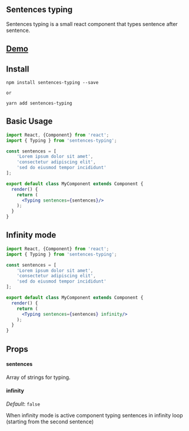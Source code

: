## Sentences typing

Sentences typing is a small react component that types sentence after sentence.

## **[Demo](https://mcodeapp.github.io/sentences-typing)**

## Install
```shell
npm install sentences-typing --save

or

yarn add sentences-typing
```

## Basic Usage
```jsx
import React, {Component} from 'react';
import { Typing } from 'sentences-typing';

const sentences = [
    'Lorem ipsum dolor sit amet',
    'consectetur adipiscing elit',
    'sed do eiusmod tempor incididunt'
];

export default class MyComponent extends Component {
  render() {
    return (
      <Typing sentences={sentences}/>
    );
  }
}
```


## Infinity mode
```jsx
import React, {Component} from 'react';
import { Typing } from 'sentences-typing';

const sentences = [
    'Lorem ipsum dolor sit amet',
    'consectetur adipiscing elit',
    'sed do eiusmod tempor incididunt'
];

export default class MyComponent extends Component {
  render() {
    return (
      <Typing sentences={sentences} infinity/>
    );
  }
}
```

## Props

#### sentences
Array of strings for typing.

#### infinity
*Default*: `false`

When infinity mode is active component typing sentences in infinity loop (starting from the second sentence)





